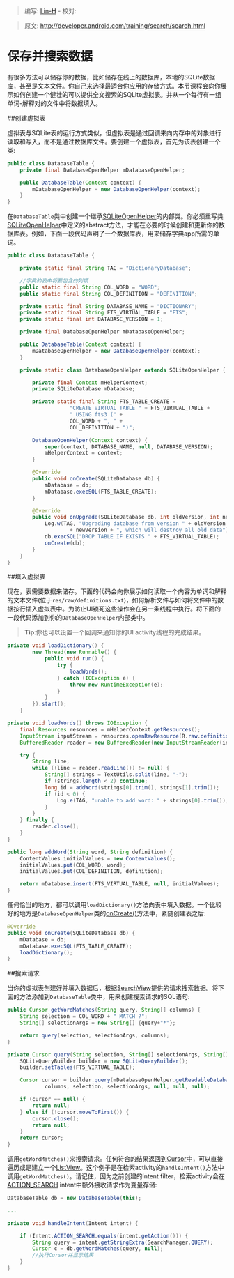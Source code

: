 > 编写: [Lin-H](https://github.com/Lin-H) - 校对: 

> 原文: <http://developer.android.com/training/search/search.html>

# 保存并搜索数据

有很多方法可以储存你的数据，比如储存在线上的数据库，本地的SQLite数据库，甚至是文本文件。你自己来选择最适合你应用的存储方式。本节课程会向你展示如何创建一个健壮的可以提供全文搜索的SQLite虚拟表。并从一个每行有一组单词-解释对的文件中将数据填入。

##创建虚拟表

虚拟表与SQLite表的运行方式类似，但虚拟表是通过回调来向内存中的对象进行读取和写入，而不是通过数据库文件。要创建一个虚拟表，首先为该表创建一个类:

```java
public class DatabaseTable {
    private final DatabaseOpenHelper mDatabaseOpenHelper;

    public DatabaseTable(Context context) {
        mDatabaseOpenHelper = new DatabaseOpenHelper(context);
    }
}
```

在`DatabaseTable`类中创建一个继承[SQLiteOpenHelper](http://developer.android.com/reference/android/database/sqlite/SQLiteOpenHelper.html)的内部类。你必须重写类[SQLiteOpenHelper](http://developer.android.com/reference/android/database/sqlite/SQLiteOpenHelper.html)中定义的abstract方法，才能在必要的时候创建和更新你的数据库表。例如，下面一段代码声明了一个数据库表，用来储存字典app所需的单词。

```java
public class DatabaseTable {

    private static final String TAG = "DictionaryDatabase";

    //字典的表中将要包含的列项
    public static final String COL_WORD = "WORD";
    public static final String COL_DEFINITION = "DEFINITION";

    private static final String DATABASE_NAME = "DICTIONARY";
    private static final String FTS_VIRTUAL_TABLE = "FTS";
    private static final int DATABASE_VERSION = 1;

    private final DatabaseOpenHelper mDatabaseOpenHelper;

    public DatabaseTable(Context context) {
        mDatabaseOpenHelper = new DatabaseOpenHelper(context);
    }

    private static class DatabaseOpenHelper extends SQLiteOpenHelper {

        private final Context mHelperContext;
        private SQLiteDatabase mDatabase;

        private static final String FTS_TABLE_CREATE =
                    "CREATE VIRTUAL TABLE " + FTS_VIRTUAL_TABLE +
                    " USING fts3 (" +
                    COL_WORD + ", " +
                    COL_DEFINITION + ")";

        DatabaseOpenHelper(Context context) {
            super(context, DATABASE_NAME, null, DATABASE_VERSION);
            mHelperContext = context;
        }

        @Override
        public void onCreate(SQLiteDatabase db) {
            mDatabase = db;
            mDatabase.execSQL(FTS_TABLE_CREATE);
        }

        @Override
        public void onUpgrade(SQLiteDatabase db, int oldVersion, int newVersion) {
            Log.w(TAG, "Upgrading database from version " + oldVersion + " to "
                    + newVersion + ", which will destroy all old data");
            db.execSQL("DROP TABLE IF EXISTS " + FTS_VIRTUAL_TABLE);
            onCreate(db);
        }
    }
}
```

##填入虚拟表

现在，表需要数据来储存。下面的代码会向你展示如何读取一个内容为单词和解释的文本文件(位于`res/raw/definitions.txt`)，如何解析文件与如何将文件中的数据按行插入虚拟表中。为防止UI锁死这些操作会在另一条线程中执行。将下面的一段代码添加到你的`DatabaseOpenHelper`内部类中。

>**Tip**:你也可以设置一个回调来通知你的UI activity线程的完成结果。

```java
private void loadDictionary() {
        new Thread(new Runnable() {
            public void run() {
                try {
                    loadWords();
                } catch (IOException e) {
                    throw new RuntimeException(e);
                }
            }
        }).start();
    }

private void loadWords() throws IOException {
    final Resources resources = mHelperContext.getResources();
    InputStream inputStream = resources.openRawResource(R.raw.definitions);
    BufferedReader reader = new BufferedReader(new InputStreamReader(inputStream));

    try {
        String line;
        while ((line = reader.readLine()) != null) {
            String[] strings = TextUtils.split(line, "-");
            if (strings.length < 2) continue;
            long id = addWord(strings[0].trim(), strings[1].trim());
            if (id < 0) {
                Log.e(TAG, "unable to add word: " + strings[0].trim());
            }
        }
    } finally {
        reader.close();
    }
}

public long addWord(String word, String definition) {
    ContentValues initialValues = new ContentValues();
    initialValues.put(COL_WORD, word);
    initialValues.put(COL_DEFINITION, definition);

    return mDatabase.insert(FTS_VIRTUAL_TABLE, null, initialValues);
}
```

任何恰当的地方，都可以调用`loadDictionary()`方法向表中填入数据。一个比较好的地方是`DatabaseOpenHelper`类的[onCreate()](http://developer.android.com/reference/android/database/sqlite/SQLiteOpenHelper.html#onCreate(android.database.sqlite.SQLiteDatabase))方法中，紧随创建表之后:

```java
@Override
public void onCreate(SQLiteDatabase db) {
    mDatabase = db;
    mDatabase.execSQL(FTS_TABLE_CREATE);
    loadDictionary();
}
```

##搜索请求

当你的虚拟表创建好并填入数据后，根据[SearchView](http://developer.android.com/reference/android/widget/SearchView.html)提供的请求搜索数据。将下面的方法添加到`DatabaseTable`类中，用来创建搜索请求的SQL语句:

```java
public Cursor getWordMatches(String query, String[] columns) {
    String selection = COL_WORD + " MATCH ?";
    String[] selectionArgs = new String[] {query+"*"};

    return query(selection, selectionArgs, columns);
}

private Cursor query(String selection, String[] selectionArgs, String[] columns) {
    SQLiteQueryBuilder builder = new SQLiteQueryBuilder();
    builder.setTables(FTS_VIRTUAL_TABLE);

    Cursor cursor = builder.query(mDatabaseOpenHelper.getReadableDatabase(),
            columns, selection, selectionArgs, null, null, null);

    if (cursor == null) {
        return null;
    } else if (!cursor.moveToFirst()) {
        cursor.close();
        return null;
    }
    return cursor;
}
```

调用`getWordMatches()`来搜索请求。任何符合的结果返回到[Cursor](http://developer.android.com/reference/android/database/Cursor.html)中，可以直接遍历或是建立一个[ListView](http://developer.android.com/reference/android/widget/ListView.html)。这个例子是在检索activity的`handleIntent()`方法中调用`getWordMatches()`。请记住，因为之前创建的intent filter，检索activity会在[ACTION_SEARCH](http://developer.android.com/reference/android/content/Intent.html#ACTION_SEARCH) intent中额外接收请求作为变量存储:

```java
DatabaseTable db = new DatabaseTable(this);

...

private void handleIntent(Intent intent) {

    if (Intent.ACTION_SEARCH.equals(intent.getAction())) {
        String query = intent.getStringExtra(SearchManager.QUERY);
        Cursor c = db.getWordMatches(query, null);
        //执行Cursor并显示结果
    }
}
```
